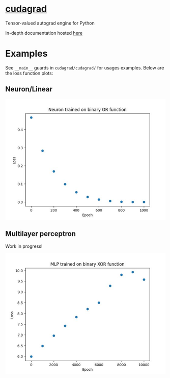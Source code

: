 # [cudagrad](https://pypi.org/project/cudagrad/)

Tensor-valued autograd engine for Python

In-depth documentation hosted [here](https://9oose.com/nb/Tensor)

# Examples

See `__main__` guards in `cudagrad/cudagrad/` for usages examples. Below are the loss function plots:

## Neuron/Linear

![](cudagrad/neuron.jpg)

## Multilayer perceptron

Work in progress!

![](cudagrad/mlp.jpg)